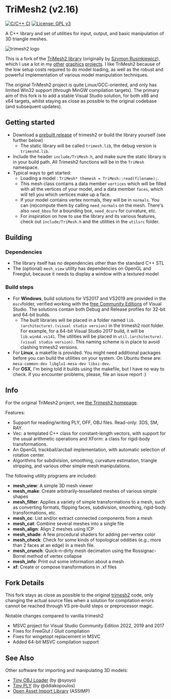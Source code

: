 # TriMesh2 (v2.16)
[![C/C++ CI](https://github.com/Forceflow/trimesh2/actions/workflows/c-cpp.yml/badge.svg)](https://github.com/Forceflow/trimesh2/actions/workflows/c-cpp.yml) [![License: GPL v3](https://img.shields.io/badge/License-GPL%20v3-blue.svg)](https://www.gnu.org/licenses/gpl-3.0)

A C++ library and set of utilities for input, output, and basic manipulation of 3D triangle meshes.

![trimesh2 logo](https://raw.githubusercontent.com/Forceflow/trimesh2/main/html/trimesh_logo.jpg)

This is a fork of the [TriMesh2 library](http://gfx.cs.princeton.edu/proj/trimesh2/) (originally by [Szymon Rusinkiewicz](https://www.cs.princeton.edu/~smr/)), which I use a lot in my [other](https://github.com/Forceflow/ooc_svo_builder) [graphics](https://github.com/Forceflow/cuda_voxelizer) [projects](https://github.com/Forceflow/gpu_suggestive_contours). I like TriMesh2 because of the low setup costs required to do model loading, as well as the robust and powerful implementation of various model manipulation techniques.

The original TriMesh2 project is quite Linux/GCC-oriented, and only has limited Win32 support (through MinGW compilation targets). The primary aim of this fork is to add a stable Visual Studio solution, for both x86 and x64 targets, whilst staying as close as possible to the original codebase (and subsequent updates).
 
## Getting started
 * Download a [prebuilt release](https://github.com/Forceflow/trimesh2/releases) of trimesh2 or build the library yourself (see further below)
   * The static library will be called `trimesh.lib`, the debug version is `trimeshd.lib`.
 * Include the header `include/TriMesh.h`, and make sure the static library is in your build path. All Trimesh2 functions will be in the `TriMesh` namespace.
 * Typical ways to get started:
   * Loading a model : `TriMesh* themesh = TriMesh::read(filename);`.
   * This mesh class contains a data member `vertices` which will be filled with all the vertices of your model, and a data member `faces`, which will tell you which vertices make up a face.
   * If your model contains vertex normals, they will be in `normals`. You can (re)compute them by calling `need_normals` on the mesh. There's also `need_bbox` for a bounding box, `need_dcurv` for curvature, etc.
   * For inspiration on how to use the library and its various features, check out `include/TriMesh.h` and the utilities in the `utilsrc` folder.
## Building
### Dependencies
 * The library itself has no dependencies other than the standard C++ STL
 * The (optional) ``mesh_view`` utility has dependencies on OpenGL and Freeglut, because it needs to display a window with a textured model

### Build steps
  * For **Windows**, build solutions for VS2017 and VS2019 are provided in the `mscv`folder, verified working with the [free Community Editions](https://visualstudio.microsoft.com/vs/community/) of Visual Studio. The solutions contain both Debug and Release profiles for 32-bit and 64-bit builds.
    * The built libraries will be placed in a folder named `lib.(architecture).(visual studio version)` in the trimesh2 root folder. For example, for a 64-bit Visual Studio 2017 build, it will be `lib.win64.vs141`. The utilities will be placed in `util.(architecture).(visual studio version)`. This naming scheme is in place to avoid clashing trimesh2 versions.
   * For **Linux**, a makefile is provided. You might need additional packages before you can build the utilities on your system. On Ubuntu these are: `mesa-common-dev libglu1-mesa-dev libxi-dev`.
   * For **OSX**, I'm being told it builds using the makefile, but I have no way to check. If you encounter problems, please, file an issue report :)

## Info
For the original TriMesh2 project, see [the Trimesh2 homepage](http://gfx.cs.princeton.edu/proj/trimesh2/).
 
Features: 

 * Support for reading/writing PLY, OFF, OBJ files. Read-only: 3DS, SM, RAY.
 * Vec: a templated C++ class for constant-length vectors, with support for the usual arithmetic operations and XForm: a class for rigid-body transformations.
 * An OpenGL trackball/arcball implementation, with automatic selection of rotation center.
 * Algorithms for subdivision, smoothing, curvature estimation, triangle stripping, and various other simple mesh manipulations.

The following utility programs are included:

 * **mesh_view**: A simple 3D mesh viewer
 * **mesh_make**: Create arbitrarily-tessellated meshes of various simple shapes
 * **mesh_filter**: Applies a variety of simple transformations to a mesh, such as converting formats, flipping faces, subdivision, smoothing, rigid-body transformations, etc.
 * **mesh_cc**: List and/or extract connected components from a mesh
 * **mesh_cat**: Combine several meshes into a single file
 * **mesh_align**: Align 2 meshes using ICP
 * **mesh_shade**: A few procedural shaders for adding per-vertex color
 * **mesh_check**: Check for some kinds of topological oddities (e.g., more than 2 faces at an edge) in a mesh file.
 * **mesh_crunch**: Quick-n-dirty mesh decimation using the Rossignac-Borrel method of vertex collapse
 * **mesh_info**: Print out some information about a mesh
 * **xf**: Create or compose transformations in .xf files

## Fork Details

This fork stays as close as possible to the original [trimesh2](http://gfx.cs.princeton.edu/proj/trimesh2/) code, only changing the actual source files when a solution for compilation errors cannot be reached through VS pre-build steps or preprocessor magic.

Notable changes compared to vanilla trimesh2
 * MSVC project for Visual Studio Community Edition 2022, 2019 and 2017
 * Fixes for FreeGlut / Gluit compilation
 * Fixes for wingetopt replacement in MSVC
 * Added 64-bit MSVC compilation support

## See Also

Other software for importing and manipulating 3D models:
 * [Tiny OBJ Loader](https://github.com/syoyo/tinyobjloader) (by @syoyo)
 * [Tiny PLY](https://github.com/ddiakopoulos/tinyply) (by @ddiakopoulos)
 * [Open Asset Import Library](http://www.assimp.org/) (ASSIMP)
